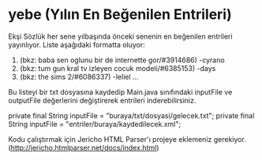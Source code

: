 # yebe (Yılın En Beğenilen Entrileri)

Ekşi Sözlük her sene yılbaşında önceki senenin en beğenilen entrileri yayınlıyor. Liste aşağıdaki formatta oluyor:

1. (bkz: baba sen oglunu bir de internette gor/#3914686) -cyrano
2. (bkz: tum gun kral tv izleyen cocuk modeli/#6385153) -days
3. (bkz: the sims 2/#6086337) -leliel
...

Bu listeyi bir txt dosyasına kaydedip Main.java sınıfındaki inputFile ve outputFile değerlerini değiştirerek entrileri inderebilirsiniz. 

private final String inputFile = "buraya/txt/dosyasi/gelecek.txt";
private final String inputFile = "entriler/buraya/kaydedilecek.xml";

Kodu çalıştırmak için Jericho HTML Parser'ı projeye eklemeniz gerekiyor. (http://jericho.htmlparser.net/docs/index.html) 

